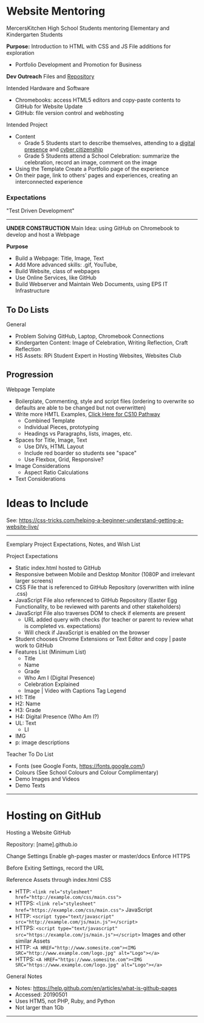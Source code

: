 # Website Mentoring
MercersKitchen High School Students mentoring Elementary and Kindergarten Students

**Purpose:** Introduction to HTML with CSS and JS File additions for exploration
- Portfolio Development and Promotion for Business

**Dev Outreach** Files and <a href="https://github.com/Dev-Outreach/Introduction-Static-HTML">Repository</a>

Intended Hardware and Software
- Chromebooks: access HTML5 editors and copy-paste contents to GitHub for Website Update
- GitHub: file version control and webhosting

Intended Project
- Content
  - Grade 5 Students start to describe themselves, attending to a <a href="http://www.2learn.ca/ydp/digcitizen.aspx">digital presence</a> and <a href="http://www.2learn.ca/ydp/">cyber citizenship</a>
  - Grade 5 Students attend a School Celebration: summarize the celebration, record an image, comment on the image
- Using the Template Create a Portfolio page of the experience
- On their page, link to others' pages and experiences, creating an interconnected experience

### Expectations

"Test Driven Development"

---

**UNDER CONSTRUCTION**
Main Idea: using GitHub on Chromebook to develop and host a Webpage

**Purpose**
- Build a Webpage: Title, Image, Text
- Add More advanced skills: .gif, YouTube,
- Build Website, class of webpages
- Use Online Services, like GitHub
- Build Webserver and Maintain Web Documents, using EPS IT Infrastructure

## To Do Lists

General
- Problem Solving GitHub, Laptop, Chromebook Connections
- Kindergarten Content: Image of Celebration, Writing Reflection, Craft Reflection
- HS Assets: RPi Student Expert in Hosting Websites, Websites Club

## Progression

Webpage Template
- Boilerplate, Commenting, style and script files (ordering to overwrite so defaults are able to be changed but not overwritten)
- Write more HMTL Examples, <a href="https://github.com/MercersKitchen/CS10/tree/master/Websites/HTML%20Resources/HTML%20Examples">Click Here for CS10 Pathway</a>
  - Combined Template
  - Individual Pieces, prototyping
  - Headings vs Paragraphs, lists, images, etc.
- Spaces for Title, Image, Text
  - Use DIVs, HTML Layout
  - Include red boarder so students see "space"
  - Use Flexbox, Grid, Responsive?
- Image Considerations
  - Aspect Ratio Calculations
- Text Considerations

# Ideas to Include

See: https://css-tricks.com/helping-a-beginner-understand-getting-a-website-live/

---

Exemplary Project Expectations, Notes, and Wish List

Project Expectations
- Static index.html hosted to GitHub
- Responsive between Mobile and Desktop Monitor (1080P and irrelevant larger screens)
- CSS File that is referenced to GitHub Repository (overwritten with inline .css)
- JavaScript File also referenced to GitHub Repository (Easter Egg Functionality, to be reviewed with parents and other stakeholders)
- JavaScript File also traverses DOM to check if elements are present
  - URL added query with checks (for teacher or parent to review what is completed vs. expectations)
  - Will check if JavaScript is enabled on the browser
- Student chooses Chrome Extensions or Text Editor and copy | paste work to GitHub
- Features List (Minimum List)
  - Title
  - Name
  - Grade
  - Who Am I (Digital Presence)
  - Celebration Explained
  - Image | Video with Captions
Tag Legend
- H1: Title
- H2: Name
- H3: Grade
- H4: Digital Presence (Who Am I?)
- UL: Text
  - LI
- IMG
- p: image descriptions

Teacher To Do List
- Fonts (see Google Fonts, https://fonts.google.com/)
- Colours (See School Colours and Colour Complimentary)
- Demo Images and Videos
- Demo Texts

---

# Hosting on GitHub

Hosting a Website GitHub

Repository: [name].github.io

Change Settings
Enable gh-pages master or master/docs
Enforce HTTPS

Before Exiting Settings, record the URL

Reference Assets through index.html
CSS
  - HTTP: ```<link rel="stylesheet" href="http://example.com/css/main.css">```
  - HTTPS: ```<link rel="stylesheet" href="https://example.com/css/main.css">```
JavaScript
  - HTTP: ```<script type="text/javascript" src="http://example.com/js/main.js"></script>```
  - HTTPS: ```<script type="text/javascript" src="https://example.com/js/main.js"></script>```
Images and other similar Assets
  - HTTP: ```<A HREF="http://www.somesite.com"><IMG SRC="http://www.example.com/logo.jpg" alt="Logo"></a>```
  - HTTPS: ```<A HREF="https://www.somesite.com"><IMG SRC="https://www.example.com/logo.jpg" alt="Logo"></a>```

General Notes
- Notes: https://help.github.com/en/articles/what-is-github-pages
- Accessed: 20190501
- Uses HTM5, not PHP, Ruby, and Python
- Not larger than 1Gb

---
